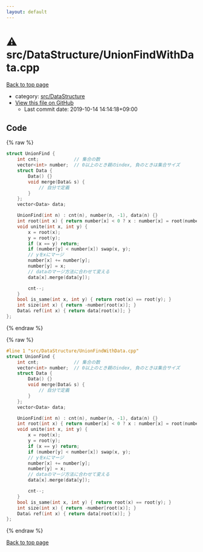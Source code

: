 ```yaml
---
layout: default
---
```


<!-- mathjax config similar to math.stackexchange -->
<script type="text/javascript" async
  src="https://cdnjs.cloudflare.com/ajax/libs/mathjax/2.7.5/MathJax.js?config=TeX-MML-AM_CHTML">
</script>
<script type="text/x-mathjax-config">
  MathJax.Hub.Config({
    TeX: { equationNumbers: { autoNumber: "AMS" }},
    tex2jax: {
      inlineMath: [ ['$','$'] ],
      processEscapes: true
    },
    "HTML-CSS": { matchFontHeight: false },
    displayAlign: "left",
    displayIndent: "2em"
  });
</script>

<script type="text/javascript" src="https://cdnjs.cloudflare.com/ajax/libs/jquery/3.4.1/jquery.min.js"></script>
<script src="https://cdn.jsdelivr.net/npm/jquery-balloon-js@1.1.2/jquery.balloon.min.js" integrity="sha256-ZEYs9VrgAeNuPvs15E39OsyOJaIkXEEt10fzxJ20+2I=" crossorigin="anonymous"></script>
<script type="text/javascript" src="../../../assets/js/copy-button.js"></script>
<link rel="stylesheet" href="../../../assets/css/copy-button.css" />


# :warning: src/DataStructure/UnionFindWithData.cpp

<a href="../../../index.html">Back to top page</a>

* category: <a href="../../../index.html#e73c6b5872115ad0f2896f8e8476ef39">src/DataStructure</a>
* <a href="{{ site.github.repository_url }}/blob/master/src/DataStructure/UnionFindWithData.cpp">View this file on GitHub</a>
    - Last commit date: 2019-10-14 14:14:18+09:00




## Code

<a id="unbundled"></a>
{% raw %}
```cpp
struct UnionFind {
    int cnt;             // 集合の数
    vector<int> number;  // 0以上のとき親のindex, 負のときは集合サイズ
    struct Data {
        Data() {}
        void merge(Data& s) {
            // 自分で定義
        }
    };
    vector<Data> data;

    UnionFind(int n) : cnt(n), number(n, -1), data(n) {}
    int root(int x) { return number[x] < 0 ? x : number[x] = root(number[x]); }
    void unite(int x, int y) {
        x = root(x);
        y = root(y);
        if (x == y) return;
        if (number[y] < number[x]) swap(x, y);
        // yをxにマージ
        number[x] += number[y];
        number[y] = x;
        // dataのマージ方法に合わせて変える
        data[x].merge(data[y]);

        cnt--;
    }
    bool is_same(int x, int y) { return root(x) == root(y); }
    int size(int x) { return -number[root(x)]; }
    Data& ref(int x) { return data[root(x)]; }
};

```
{% endraw %}

<a id="bundled"></a>
{% raw %}
```cpp
#line 1 "src/DataStructure/UnionFindWithData.cpp"
struct UnionFind {
    int cnt;             // 集合の数
    vector<int> number;  // 0以上のとき親のindex, 負のときは集合サイズ
    struct Data {
        Data() {}
        void merge(Data& s) {
            // 自分で定義
        }
    };
    vector<Data> data;

    UnionFind(int n) : cnt(n), number(n, -1), data(n) {}
    int root(int x) { return number[x] < 0 ? x : number[x] = root(number[x]); }
    void unite(int x, int y) {
        x = root(x);
        y = root(y);
        if (x == y) return;
        if (number[y] < number[x]) swap(x, y);
        // yをxにマージ
        number[x] += number[y];
        number[y] = x;
        // dataのマージ方法に合わせて変える
        data[x].merge(data[y]);

        cnt--;
    }
    bool is_same(int x, int y) { return root(x) == root(y); }
    int size(int x) { return -number[root(x)]; }
    Data& ref(int x) { return data[root(x)]; }
};

```
{% endraw %}

<a href="../../../index.html">Back to top page</a>

